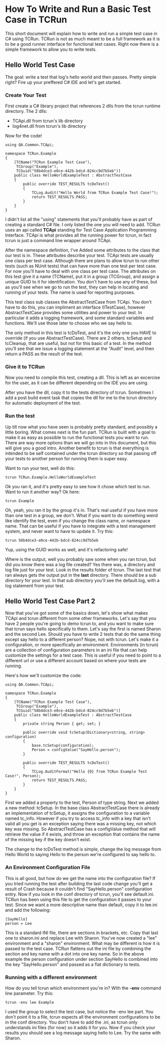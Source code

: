 # How To Write and Run a Basic Test Case in TCRun #

This short document will explain how to write and run a simple test case in C# using TCRun.
TCRun is not as much meant to be a full framework as it is to be a good runner interface
for functional test cases.  Right now there is a simple framework to allow you to write tests.

## Hello World Test Case ##

The goal: write a test that log's hello world and then passes.  Pretty simple right?  Fire up
your preffered C# IDE and let's get started.

### Create Your Test ###

First create a C# library project that references 2 dlls from the tcrun runtime directory.  The
2 dlls:

  * TCApi.dll from tcrun's lib directory
  * log4net.dll from tcrun's lib directory

Now for the code!

```
using QA.Common.TCApi;

namespace TCRun.Example
{
    [TCName("TCRun Example Test Case"),
     TCGroup("Example"),
     TCGuid("58b4dce3-e0ce-442b-bdcd-824cc9d7b5eb")]
    public class HelloWorldExampleTest : AbstractTestCase
    {
        public override TEST_RESULTS tcDoTest()
        {
            TCLog.Audit("Hello World from TCRun Example Test Case!");
            return TEST_RESULTS.PASS;
        }
    }
}

```

I didn't list all the "using" statements that you'll probably have as part of creating a standard C# file.  I only listed the one you will need to add.
TCRun uses an api called **TCApi** standing for Test Case Application Programming Interface.  TCApi is what provides all the running power for tcrun, in
fact tcrun is just a command line wrapper around TCApi.

After the namespace definition, I've Added some attributes to the class that our test is in.  These attributes describe your test.  TCApi tests are
usually one class per test case.  Although there are plans to allow tcrun to run other tests (such as NUnit tests) that can have more than one test per
test case.  For now you'll have to deal with one class per test case.  The attributes on this test give it a name (TCName), put it in a group (TCGroup),
and assign a unique GUID to it for identification.  You don't have to use any of these, but as you'll see when we go to run the test, they can help
in locating and running of your tests.  The name is used for reporting purposes.

This test class sub classes the AbstractTestCase from TCApi.  You don't have to do this, you can impliment an interface (ITestCase), however
AbstractTestCase provides some utilities and power to your test.  In particular it adds a logging framework, and some standard variables and functions.
We'll use those later to choose who we say hello to.

The only method in this test is tcDoTest, and it's the only one you HAVE to override (if you use AbstractTestCase).  There are 2 others, tcSetup and
tcCleanup, that are useful, but not for this basic of a test.  In the method you'll see that we issue a logging statement at the "Audit" level,
and then return a PASS as the result of the test.


### Give it to TCRun ###

Now you need to compile this test, creating a dll.  This is left as an excercise for the user, as it can be different depending on the IDE you are
using.

After you have the dll, copy it to the tests directory of tcrun.  Sometimes I add a post build event task that copies the dll for me to the tcrun
directory for automatic deployment of the test.


### Run the test ###

Up till now what you have seen is probably pretty standard, and possibly a little boring.  What comes next is the fun part.  TCRun is built with
a goal to make it as easy as possible to run the functional tests you want to run.  There are way more options than we will go into in this document,
but this will give you a good intro.  Another benefit to tcrun is that everything is intended to be self contained under the tcrun directory so
that passing off your tests to another person for running them is super easy.

Want to run your test, well do this:

```
tcrun TCRun.Example.HelloWorldExampleTest
```

Ok you ran it, and it's pretty easy to see how it chose which test to run.  Want to run it another way?  Ok here:

```
tcrun Example
```

Oh, yeah, you ran it by the group it's in.  That's real useful if you  have more than one test in a group, we don't.  What if you want to
do something weird like identify the test, even if you change the class name, or namespace name.  That can be useful if you have to
integrate with a test management system, and never want to have to update it.  Try this:

```
tcrun 58b4dce3-e0ce-442b-bdcd-824cc9d7b5eb
```

Yup, using the GUID works as well, and it's refactoring safe!

Where is the output, well you probably saw some when you ran tcrun, but did you know there was a log file created?  Yes there was, a
directory and log file just for your test.  Look in the results folder of tcrun.  The last test that ran always gets the output
put in the **last** directory.  There should be a sub directory for your test.  In that sub directory you'll see the default.log, with
a log statement from your test.

## Hello World Test Case Part 2 ##

Now that you've got some of the basics down, let's show what makes TCApi and tcrun different from some other frameworks.  Let's
say that you have 2 people you're going to demo tcrun to, and you want to make sure that tcrun says hello specifically to them.  Let's
say the first is named Sharon and the second Lee.  Should you have to write 2 tests that do the same thing except say hello to a
different person?  Nope, not with tcrun.  Let's make it a configuration, or more specifically an environment.  Environments (in tcrun)
are a collection of configuration parameters in an ini file that can help customize the settings for a test case.  This is useful if
you need to point to a different url or use a different account based on where your tests are running.

Here's how we'll customize the code:

```
using QA.Common.TCApi;

namespace TCRun.Example
{
    [TCName("TCRun Example Test Case"),
     TCGroup("Example"),
     TCGuid("58b4dce3-e0ce-442b-bdcd-824cc9d7b5eb")]
    public class HelloWorldExampleTest : AbstractTestCase
    {
        private string Person { get; set; }

        public override void tcSetup(Dictionary<string, string> configuration)
        {
            base.tcSetup(configuration);
            Person = configValue("SayHello.person");
        }

        public override TEST_RESULTS tcDoTest()
        {
            TCLog.AuditFormat("Hello {0} from TCRun Example Test Case!", Person);
            return TEST_RESULTS.PASS;
        }
    }
}

```

First we added a property to the test, Person of type string.  Next we added a new method: tcSetup.  In the base class AbstractTestCase there is already
an implementation of tcSetup, it assigns the configuration to a variable named tc\_info.  However if you try to access tc\_info with a key that isn't valid
all you get is an exception saying there was a missing key, not which key was missing.  So AbstractTestCase has a configValue method that will retrieve
the value if it exists, and throw an exception that contains the name of the missing key if the key doesn't exist.

The change to the tcDoTest method is simple, change the log message from Hello World to saying Hello to the person we're configured to say hello to.

### An Environment Configuration File ###

This is all good, but how do we get the name into the configuration file?  If you tried running the test after building the last code change you'll get
a result of Crash because it couldn't find "SayHello.person" configuration entry.  Now if you look in the conf directory of tcrun, you'll see default.ini.
TCRun has been using this file to get the configuration it passes to your test.  Since we want a more descriptive name than default, copy it to lee.ini and
add the following:

```
[SayHello]
person = Lee
```

This is a standard INI file, there are sections in brackets, etc.  Copy that last one to sharon.ini and replace Lee with Sharon.   You've now created
a "lee" environment and a "sharon" environment.  What may be different is how it is passed to the test case.  TCRun flattens out the ini file by
combining the section and key name with a dot into one key name.  So in the above example the person configuration under section SayHello is combined
into the key "SayHello.person" and passed as a flat dictionary to tests.

### Running with a different environment ###

How do you tell tcrun which environment you're in?  With the **-env** command line parameter.  Try this:

```
tcrun -env lee Example
```

I used the group to select the test case, but notice the -env lee part.  You don't point it to a file, tcrun expects all the environment
configurations to be in the conf directory.  You don't have to add the .ini, as tcrun only understands ini files (for now) so it adds it
for you.  Now if you check your results you should see a log message saying hello to Lee.  Try the same with Sharon.